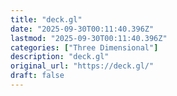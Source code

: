 ```yaml
---
title: "deck.gl"
date: "2025-09-30T00:11:40.396Z"
lastmod: "2025-09-30T00:11:40.396Z"
categories: ["Three Dimensional"]
description: "deck.gl"
original_url: "https://deck.gl/"
draft: false
---
```

